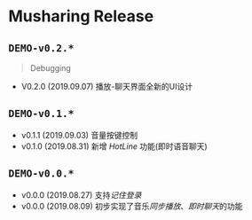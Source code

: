 # Musharing Release

## `DEMO-v0.2.*`

> Debugging

- V0.2.0 (2019.09.07) 播放-聊天界面全新的UI设计

## `DEMO-v0.1.*`

- v0.1.1 (2019.09.03) 音量按键控制
- v0.1.0 (2019.08.31) 新增 *HotLine* 功能(即时语音聊天)

## `DEMO-v0.0.*`

- v0.0.0 (2019.08.27) 支持*记住登录*
- v0.0.0 (2019.08.09) 初步实现了音乐*同步播放*、*即时聊天*的功能